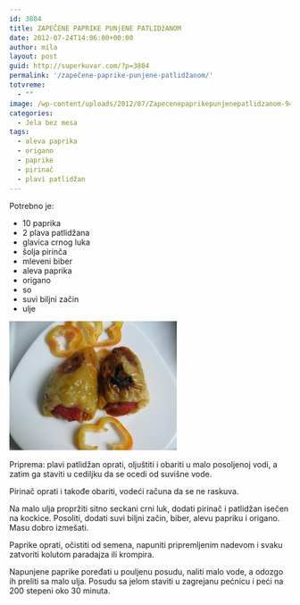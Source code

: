 ```yaml
---
id: 3804
title: ZAPEČENE PAPRIKE PUNjENE PATLIDžANOM
date: 2012-07-24T14:06:00+00:00
author: mila
layout: post
guid: http://superkuvar.com/?p=3804
permalink: '/zapečene-paprike-punjene-patlidžanom/'
totvreme:
  - ""
image: /wp-content/uploads/2012/07/Zapecenepaprikepunjenepatlidzanom-940x198.jpg
categories:
  - Jela bez mesa
tags:
  - aleva paprika
  - origano
  - paprike
  - pirinač
  - plavi patlidžan
---
```

Potrebno je:

  * 10 paprika
  * 2 plava patlidžana
  * glavica crnog luka
  * šolja pirinča
  * mleveni biber
  * aleva paprika
  * origano
  * so
  * suvi biljni začin
  * ulje

<img class="alignnone size-medium wp-image-3805" title="Zapecenepaprikepunjenepatlidzanom" src="/wp-content/uploads/2012/07/Zapecenepaprikepunjenepatlidzanom-e1343054785216-300x231.jpg" alt="" width="300" height="231" /> 

Priprema: plavi patlidžan oprati, oljuštiti i obariti u malo posoljenoj vodi, a zatim ga staviti u cediljku da se ocedi od suvišne vode.

Pirinač oprati i takođe obariti, vodeći računa da se ne raskuva.

Na malo ulja propržiti sitno seckani crni luk, dodati pirinač i patlidžan isečen na kockice. Posoliti, dodati suvi biljni začin, biber, alevu papriku i origano. Masu dobro izmešati.

Paprike oprati, očistiti od semena, napuniti pripremljenim nadevom i svaku zatvoriti kolutom paradajza ili krompira.

Napunjene paprike poređati u pouljenu posudu, naliti malo vode, a odozgo ih preliti sa malo ulja. Posudu sa jelom staviti u zagrejanu pećnicu i peći na 200 stepeni oko 30 minuta.